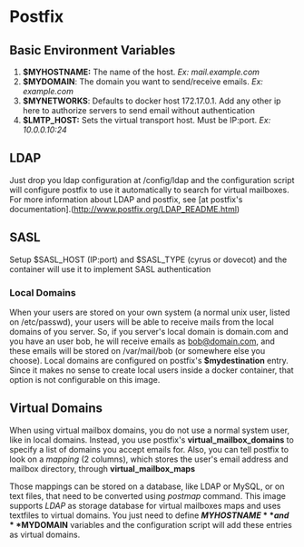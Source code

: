 # Postfix

## Basic Environment Variables
1. **$MYHOSTNAME:** The name of the host. *Ex: mail.example.com*
2. **$MYDOMAIN**: The domain you want to send/receive emails. *Ex: example.com*
3. **$MYNETWORKS**: Defaults to docker host 172.17.0.1. Add any other ip here to authorize servers to send email without authentication
4. **$LMTP_HOST:** Sets the virtual transport host. Must be IP:port. *Ex: 10.0.0.10:24*

## LDAP
Just drop you ldap configuration at /config/ldap and the configuration script will configure postfix to use it automatically to search for virtual mailboxes. For more information about LDAP and postfix, see [at postfix's documentation].(http://www.postfix.org/LDAP_README.html)

## SASL
Setup $SASL_HOST (IP:port) and $SASL_TYPE (cyrus or dovecot) and the container will use it to implement SASL authentication

### Local Domains
When your users are stored on your own system (a normal unix user, listed on /etc/passwd), your users will be able to receive mails from the local domains of you server. So, if you server's local domain is domain.com and you have an user bob, he will receive emails as bob@domain.com, and these emails will be stored on /var/mail/bob (or somewhere else you choose). Local domains are configured on postfix's  **$mydestination** entry. Since it makes no sense to create local users inside a docker container, that option is not configurable on this image.

## Virtual Domains
When using virtual mailbox domains, you do not use a normal system user, like in local domains. Instead, you use postfix's **virtual_mailbox_domains** to specify a list of domains you accept emails for. Also, you can tell postfix to look on a *mapping* (2 columns), which stores the user's email address and mailbox directory, through **virtual_mailbox_maps** 

Those mappings can be stored on a database, like LDAP or MySQL, or on text files, that need to be converted using *postmap* command. This image supports *LDAP* as storage database for virtual mailboxes maps and uses textfiles to virtual domains. You just need to define **$MYHOSTNAME** and **$MYDOMAIN** variables and the configuration script will add these entries as virtual domains.

